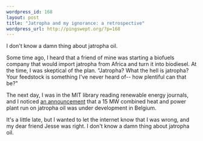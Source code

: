 ```yaml
--- 
wordpress_id: 168
layout: post
title: "Jatropha and my ignorance: a retrospective"
wordpress_url: http://pingswept.org/?p=168
---
```

I don't know a damn thing about jatropha oil.

Some time ago, I heard that a friend of mine was starting a biofuels company that would import jatropha from Africa and turn it into biodiesel. At the time, I was skeptical of the plan. "Jatropha? What the hell is jatropha? Your feedstock is something I've never heard of-- how plentiful can that be?"

The next day, I was in the MIT library reading renewable energy journals, and I noticed <a href="http://www.renewableenergyworld.com/rea/news/story?id=51917">an announcement</a> that a 15 MW combined heat and power plant run on jatropha oil was under development in Belgium.

It's a little late, but I wanted to let the internet know that I was wrong, and my dear friend Jesse was right. I don't know a damn thing about jatropha oil.
